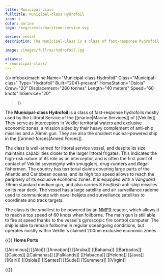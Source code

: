 ```yaml
---
title: Municipal-class
fulltitle: Municipal-class Hydrofoil
icon: ⚓️
color: marine
logo: /svg/crests/maritime-service.svg

series: vessel
description: The Municipal-Class is a class of fast-response hydrofoil in service with the Vekllei Armed Forces.

image: /images/fullres/hydrofoil.jpg

aliases:
- /municipal-class/
---
```

{{<infobox/machine
	Name="Municipal-class Hydrofoil"
	Class="Municipal-class"
	Type="Hydrofoil"
	Built="2041-present"
	HomeStation="Oslola"
	Crew="20"
	Displacement="280 tonnes"
	Length="40 meters"
	Speed="60 knots"
	InService="20"
>}}

The **Municipal-class Hydrofoil** is a class of fast-response hydrofoils mostly used by the Littoral Service of the [[marine|Marine Services]] of [[Vekllei]]. They serve as interceptors in Vekllei territorial waters and exclusive economic zones, a mission aided by their heavy complement of anti-ship missiles and a 76mm gun. They are also the smallest nuclear-powered ship in the [[armed-forces|Armed Forces]].

The class is well-armed for littoral service vessel, and despite its size maintains capabilities closer to the larger littoral frigates. This indicates the high-risk nature of its role as an interceptor, and is often the first point of contact of Vekllei sovereignty with smugglers, drug-runners and illegal fishermen. The country has territorial claims covering large parts of the Atlantic and Caribbean oceans, and its high top speed allows to reach the periphery of its exclusive economic zones. It is equipped with a *Vanguard* 76mm standard medium gun, and also carries 8 *Fireflash* anti-ship missiles on its rear deck. The vessel has a large satellite and air surveillance radome used to communicate with naval helijets and surveillance satellites to coordinate and track targets.

The class is the smallest to be powered by an [NMPR](/nmpr/) reactor, which allows it to reach a top speed of 60 knots when foilborne. The main gun is still able to fire at speed thanks to the vessel's gyroscopic fire control computer. The ship is able to remain foilborne in regular oceangoing conditions, but operates mostly within Vekllei's claimed 200nm exclusive economic zones.

{{<note table>}}
**Home Ports**

[[Aismious]]
[[Aloi]]
[[Annobon]]
[[Aruba]]
[[Bahama]]
[[Barbados]]
[[Caicos]]
[[Caimanas]]
[[Falklands]]
[[Habacoa]]
[[Helena]]
[[Java]]
[[Kairi]]
[[Oslola]]
[[Santes]]
[[Sude]]
[[Summers]]
[[Virgin]]

{{</note>}}